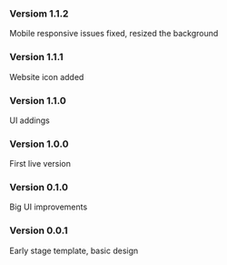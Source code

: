 ### Versiom 1.1.2

Mobile responsive issues fixed, resized the background

### Version 1.1.1

Website icon added

### Version 1.1.0

UI addings

### Version 1.0.0

First live version

### Version 0.1.0

Big UI improvements

### Version 0.0.1

Early stage template, basic design